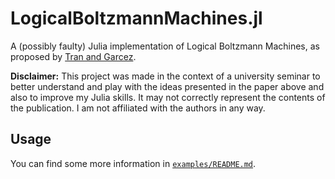 # LogicalBoltzmannMachines.jl

A (possibly faulty) Julia implementation of Logical Boltzmann Machines, as proposed by [Tran and Garcez](https://doi.org/10.48550/arXiv.2112.05841).

**Disclaimer:** This project was made in the context of a university seminar to better understand and play with the ideas presented in the paper above and also to improve my Julia skills. It may not correctly represent the contents of the publication. I am not affiliated with the authors in any way.

## Usage

You can find some more information in [`examples/README.md`](examples/README.md).
